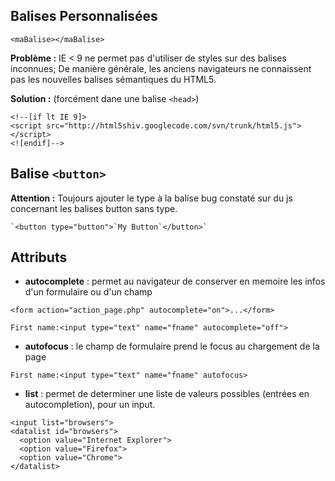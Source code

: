 
Balises Personnalisées
--------------------
```
<maBalise></maBalise>
```

**Problème :** IE < 9 ne permet pas d'utiliser de styles sur des balises inconnues; De manière générale, les anciens navigateurs ne connaissent pas les nouvelles balises sémantiques du HTML5.

**Solution :** (forcément dane une balise `<head>`)

    <!--[if lt IE 9]>
    <script src="http://html5shiv.googlecode.com/svn/trunk/html5.js"></script>
    <![endif]-->

Balise `<button>`
---------------
**Attention :** Toujours ajouter le type à la balise bug constaté sur du js concernant les balises button sans type.
    
    `<button type="button">`My Button`</button>`
    
Attributs
---------
* **autocomplete** : permet au navigateur de conserver en memoire les infos d'un formulaire ou d'un champ
```
<form action="action_page.php" autocomplete="on">...</form>
```
```
First name:<input type="text" name="fname" autocomplete="off">
```
* **autofocus** : le champ de formulaire prend le focus au chargement de la page
```
First name:<input type="text" name="fname" autofocus>
```
* **list** : permet de determiner une liste de valeurs possibles (entrées en autocompletion), pour un input.
```
<input list="browsers">
<datalist id="browsers">
  <option value="Internet Explorer">
  <option value="Firefox">
  <option value="Chrome">
</datalist>
```
